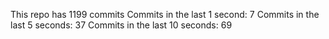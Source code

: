 This repo has 1199 commits
Commits in the last 1 second: 7
Commits in the last 5 seconds: 37
Commits in the last 10 seconds: 69
